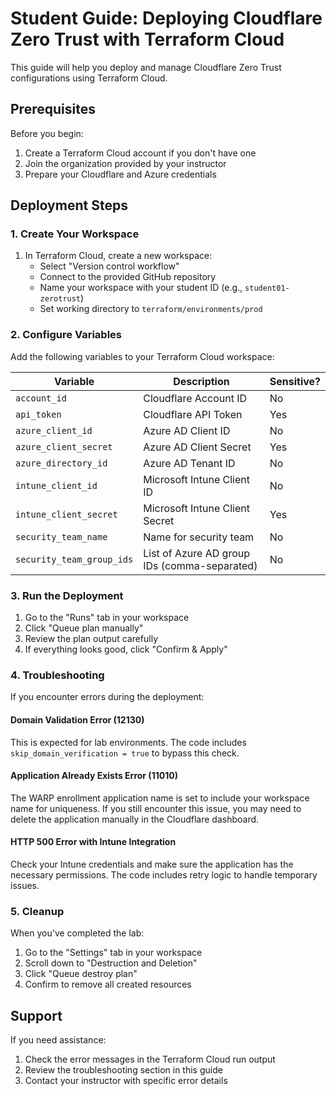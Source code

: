 # Student Guide: Deploying Cloudflare Zero Trust with Terraform Cloud

This guide will help you deploy and manage Cloudflare Zero Trust configurations using Terraform Cloud.

## Prerequisites

Before you begin:
1. Create a Terraform Cloud account if you don't have one
2. Join the organization provided by your instructor
3. Prepare your Cloudflare and Azure credentials

## Deployment Steps

### 1. Create Your Workspace

1. In Terraform Cloud, create a new workspace:
   - Select "Version control workflow"
   - Connect to the provided GitHub repository
   - Name your workspace with your student ID (e.g., `student01-zerotrust`)
   - Set working directory to `terraform/environments/prod`

### 2. Configure Variables

Add the following variables to your Terraform Cloud workspace:

| Variable | Description | Sensitive? |
|----------|-------------|-----------|
| `account_id` | Cloudflare Account ID | No |
| `api_token` | Cloudflare API Token | Yes |
| `azure_client_id` | Azure AD Client ID | No |
| `azure_client_secret` | Azure AD Client Secret | Yes |
| `azure_directory_id` | Azure AD Tenant ID | No |
| `intune_client_id` | Microsoft Intune Client ID | No |
| `intune_client_secret` | Microsoft Intune Client Secret | Yes |
| `security_team_name` | Name for security team | No |
| `security_team_group_ids` | List of Azure AD group IDs (comma-separated) | No |

### 3. Run the Deployment

1. Go to the "Runs" tab in your workspace
2. Click "Queue plan manually"
3. Review the plan output carefully
4. If everything looks good, click "Confirm & Apply"

### 4. Troubleshooting

If you encounter errors during the deployment:

#### Domain Validation Error (12130)
This is expected for lab environments. The code includes `skip_domain_verification = true` to bypass this check.

#### Application Already Exists Error (11010)
The WARP enrollment application name is set to include your workspace name for uniqueness. If you still encounter this issue, you may need to delete the application manually in the Cloudflare dashboard.

#### HTTP 500 Error with Intune Integration
Check your Intune credentials and make sure the application has the necessary permissions. The code includes retry logic to handle temporary issues.

### 5. Cleanup

When you've completed the lab:
1. Go to the "Settings" tab in your workspace
2. Scroll down to "Destruction and Deletion"
3. Click "Queue destroy plan"
4. Confirm to remove all created resources

## Support

If you need assistance:
1. Check the error messages in the Terraform Cloud run output
2. Review the troubleshooting section in this guide
3. Contact your instructor with specific error details